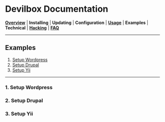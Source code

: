 # Devilbox Documentation

**[Overview](README.md)** |
**Installing** |
**Updating** |
**Configuration** |
**[Usage](Usage.md)** |
**Examples** |
**Technical** |
**[Hacking](Hacking.md)** |
**[FAQ](FAQ.md)**

---

## Examples

1. [Setup Wordpress](#1-setup-wordpress)
2. [Setup Drupal](#2-setup-drupal)
3. [Setup Yii](#3-setup-yii)

---

### 1. Setup Wordpress

### 2. Setup Drupal

### 3. Setup Yii

